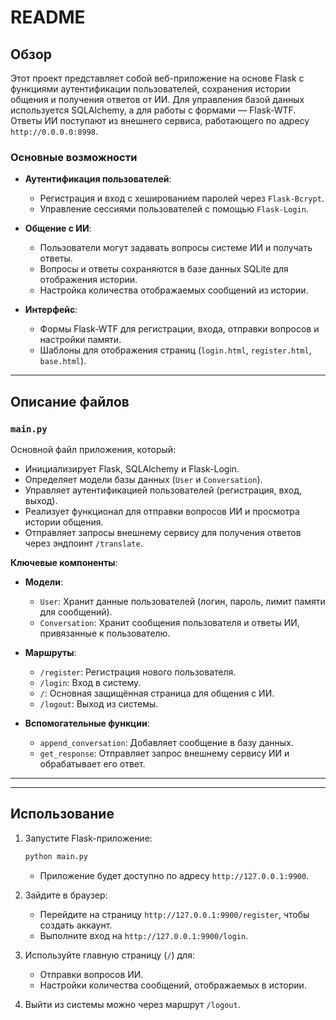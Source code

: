 # README

## Обзор
Этот проект представляет собой веб-приложение на основе Flask с функциями аутентификации пользователей, сохранения истории общения и получения ответов от ИИ. Для управления базой данных используется SQLAlchemy, а для работы с формами — Flask-WTF. Ответы ИИ поступают из внешнего сервиса, работающего по адресу `http://0.0.0.0:8998`.

### Основные возможности
- **Аутентификация пользователей**:
  - Регистрация и вход с хешированием паролей через `Flask-Bcrypt`.
  - Управление сессиями пользователей с помощью `Flask-Login`.

- **Общение с ИИ**:
  - Пользователи могут задавать вопросы системе ИИ и получать ответы.
  - Вопросы и ответы сохраняются в базе данных SQLite для отображения истории.
  - Настройка количества отображаемых сообщений из истории.

- **Интерфейс**:
  - Формы Flask-WTF для регистрации, входа, отправки вопросов и настройки памяти.
  - Шаблоны для отображения страниц (`login.html`, `register.html`, `base.html`).

---

## Описание файлов

### `main.py`
Основной файл приложения, который:
- Инициализирует Flask, SQLAlchemy и Flask-Login.
- Определяет модели базы данных (`User` и `Conversation`).
- Управляет аутентификацией пользователей (регистрация, вход, выход).
- Реализует функционал для отправки вопросов ИИ и просмотра истории общения.
- Отправляет запросы внешнему сервису для получения ответов через эндпоинт `/translate`.

**Ключевые компоненты**:
- **Модели**:
  - `User`: Хранит данные пользователей (логин, пароль, лимит памяти для сообщений).
  - `Conversation`: Хранит сообщения пользователя и ответы ИИ, привязанные к пользователю.

- **Маршруты**:
  - `/register`: Регистрация нового пользователя.
  - `/login`: Вход в систему.
  - `/`: Основная защищённая страница для общения с ИИ.
  - `/logout`: Выход из системы.

- **Вспомогательные функции**:
  - `append_conversation`: Добавляет сообщение в базу данных.
  - `get_response`: Отправляет запрос внешнему сервису ИИ и обрабатывает его ответ.

---


---

## Использование

1. Запустите Flask-приложение:
   ```bash
   python main.py
   ```
   - Приложение будет доступно по адресу `http://127.0.0.1:9900`.

2. Зайдите в браузер:
   - Перейдите на страницу `http://127.0.0.1:9900/register`, чтобы создать аккаунт.
   - Выполните вход на `http://127.0.0.1:9900/login`.

3. Используйте главную страницу (`/`) для:
   - Отправки вопросов ИИ.
   - Настройки количества сообщений, отображаемых в истории.

4. Выйти из системы можно через маршрут `/logout`.


